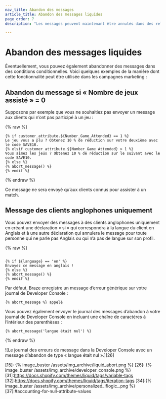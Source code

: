 ```yaml
---
nav_title: Abandon des messages
article_title: Abandon des messages liquides
page_order: 7
description: "Les messages peuvent maintenant être annulés dans des relevés conditionnels. Dans le présent article de référence, nous répertorions quelques exemples d’utilisation pour cette fonctionnalité."

---
```


# Abandon des messages liquides

Éventuellement, vous pouvez également abandonner des messages dans des conditions conditionnelles. Voici quelques exemples de la manière dont cette fonctionnalité peut être utilisée dans les campagnes marketing :

## Abandon du message si « Nombre de jeux assisté » = 0

Supposons par exemple que vous ne souhaitiez pas envoyer un message aux clients qui n’ont pas participé à un jeu :

{% raw %}
```liquid
{% if customer_attribute.${Number_Game_Attended} == 1 %}
Le jeu vous a plu ? Obtenez 10 % de réduction sur votre deuxième avec le code SAVE10.
{% elsif customer_attribute.${Number_Game Attended} > 1 %}
Vous aimez les jeux ? Obtenez 10 % de réduction sur le suivant avec le code SAVE10.
{% else %}
{% abort_message() %}
{% endif %}
```
{% endraw %}

Ce message ne sera envoyé qu’aux clients connus pour assister à un match.

## Message des clients anglophones uniquement

Vous pouvez envoyer des messages à des clients anglophones uniquement en créant une déclaration « si » qui correspondra à la langue du client en Anglais et à une autre déclaration qui annulera le message pour toute personne qui ne parle pas Anglais ou qui n’a pas de langue sur son profil.

{% raw %}
```liquid

{% if ${language} == 'en' %}
Envoyez ce message en anglais !
{% else %}
{% abort_message() %}
{% endif %}
```

Par défaut, Braze enregistre un message d’erreur générique sur votre journal de Developer Console :

```text
{% abort_message %} appelé
```

Vous pouvez également envoyer le journal des messages d’abandon à votre journal de Developer Console en incluant une chaîne de caractères à l’intérieur des parenthèses :

```liquid
{% abort_message('langue était nul') %}
```
{% endraw %}

![Le journal des erreurs de message dans la Developer Console avec un message d’abandon de type « langue était nul ».][26]

[15]: {% image_buster /assets/img_archive/liquid_abort.png %}
[26]: {% image_buster /assets/img_archive/developer_console.png %}
[31]:https://docs.shopify.com/themes/liquid/tags/variable-tags
[32]:https://docs.shopify.com/themes/liquid/tags/iteration-tags
[34]:{% image_buster /assets/img_archive/personalized_iflogic_.png %}
[37]:#accounting-for-null-attribute-values
